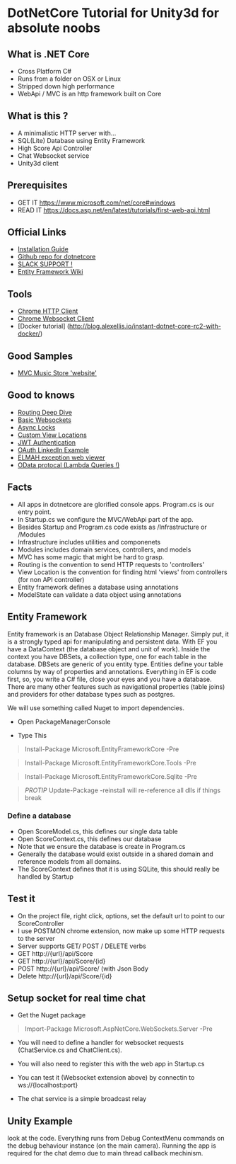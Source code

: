 # DotNetCore Tutorial for Unity3d for absolute noobs


## What is .NET Core
- Cross Platform C#
- Runs from a folder on OSX or Linux
- Stripped down high performance
- WebApi / MVC is an http framework built on Core

## What is this ?
- A minimalistic HTTP server with...
- SQL(Lite) Database using Entity Framework
- High Score Api Controller
- Chat Websocket service
- Unity3d client

## Prerequisites 
- GET IT https://www.microsoft.com/net/core#windows
- READ IT https://docs.asp.net/en/latest/tutorials/first-web-api.html

## Official Links
- [Installation Guide](https://docs.efproject.net/en/latest/cli/dotnet.html#installation)
- [Github repo for dotnetcore](https://dotnet.github.io/)
- [SLACK SUPPORT !](http://tattoocoder.com/aspnet-slack-sign-up/)
- [Entity Framework Wiki](https://github.com/aspnet/EntityFramework/wiki)

## Tools
- [Chrome HTTP Client](www.getpostman.com)
- [Chrome Websocket Client](https://github.com/hakobera/Simple-WebSocket-Client)
- [Docker tutorial] (http://blog.alexellis.io/instant-dotnet-core-rc2-with-docker/)


## Good Samples
- [MVC Music Store 'website'](https://docs.asp.net/en/latest/tutorials/first-mvc-app/index.html)

## Good to knows
- [Routing Deep Dive](http://stephenwalther.com/archive/2015/02/07/asp-net-5-deep-dive-routing)
- [Basic Websockets](https://medium.com/@turowicz/websockets-in-asp-net-5-6094319a15a2#.kejwy8ync)
- [Async Locks](http://blogs.msdn.com/b/pfxteam/archive/2012/02/12/10266983.aspx)
- [Custom View Locations](http://hossambarakat.net/2016/02/16/asp-net-core-mvc-feature-folders/)
- [JWT Authentication](http://stackoverflow.com/questions/30546542/token-based-authentication-in-asp-net-5-vnext-refreshed/33217340#33217340)
- [OAuth LinkedIn Example](https://auth0.com/blog/2016/06/13/authenticating-a-user-with-linkedin-in-aspnet-core/)
- [ELMAH exception web viewer](http://dotnetthoughts.net/using-elmah-in-aspnet-core/)
- [OData protocal (Lambda Queries !)](http://www.odata.org/)


## Facts
- All apps in dotnetcore are glorified console apps. Program.cs is our entry point.
- In Startup.cs we configure the MVC/WebApi part of the app.
- Besides Startup and Program.cs code exists as /Infrastructure or /Modules
 - Infrastructure includes utilities and componenets
 - Modules includes domain services, controllers, and models
- MVC has some magic that might be hard to grasp.
 - Routing is the convention to send HTTP requests to 'controllers'
 - View Location is the convention for finding html 'views' from controllers (for non API controller)
 - Entity framework defines a database using annotations
 - ModelState can validate a data object using annotations

## Entity Framework
Entity framework is an Database Object Relationship Manager. Simply put, it is a strongly typed api for manipulating and persistent data. With EF you have a DataContext (the database object and unit of work). Inside the context you have DBSets, a collection type, one for each table in the database. DBSets are generic of you entity type. Entities define your table columns by way of properties and annotations. Everything in EF is code first, so, you write a C# file, close your eyes and you have a database. There are many other features such as navigational properties (table joins) and providers for other database types such as postgres.

We will use something called Nuget to import dependencies. 

- Open PackageManagerConsole

- Type This

> Install-Package Microsoft.EntityFrameworkCore -Pre

> Install-Package Microsoft.EntityFrameworkCore.Tools -Pre

> Install-Package Microsoft.EntityFrameworkCore.Sqlite -Pre

> *PROTIP* Update-Package -reinstall will re-reference all dlls if things break


### Define a database

- Open ScoreModel.cs, this defines our single data table
- Open ScoreContext.cs, this defines our database
- Note that we ensure the database is create in Program.cs
- Generally the database would exist outside in a shared domain and reference models from all domains.
- The ScoreContext defines that it is using SQLite, this should really be handled by Startup

## Test it

- On the project file, right click, options, set the default url to point to our ScoreController
- I use POSTMON chrome extension, now make up some HTTP requests to the server
- Server supports GET/ POST / DELETE verbs
- GET http://{url}/api/Score
- GET http://{url}/api/Score/{id}
- POST http://{url}/api/Score/ (with Json Body
- Delete http://{url}/api/Score/{id}

## Setup socket for real time chat

- Get the Nuget package

> Import-Package Microsoft.AspNetCore.WebSockets.Server -Pre

- You will need to define a handler for websocket requests (ChatService.cs and ChatClient.cs).

- You will also need to register this with the web app in Startup.cs

- You can test it (Websocket extension above) by connectin to ws://{localhost:port}

- The chat service is a simple broadcast relay


## Unity Example

look at the code. Everything runs from Debug ContextMenu commands on the debug behaviour instance (on the main camera). Running the app is required for the chat demo due to main thread callback mechinism.
